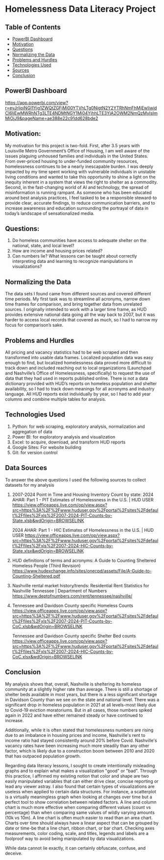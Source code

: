 # Homelessness Data Literacy Project




## Table of Contents
* [PowerBI Dashboard](#powerbi-dashboard)
* [Motivation](#motivation)
* [Questions](#questions)
* [Normalizing the Data](#normalizing-the-data)
* [Problems and Hurdles](#problems-and-hurdles)
* [Technologies Used](#technologies-used)
* [Sources](#data-sources)
* [Conclusion](#conclusion)

## PowerBI Dashboard
https://app.powerbi.com/view?r=eyJrIjoiNGI1Yjg1ZWQtZGFjMi00YTVhLTg0NjgtN2Y2YTRhNmFhMjEwIiwidCI6IjEwMWRhNTg3LTE4NDMtNGY1Mi04YjhhLTE3YjA2OWM2NmQzMyIsImMiOjJ9&pageName=ae388e22c91dd628bde2

## Motivation:
My motivation for this project is two-fold. First, after 3.5 years with Louisville Metro Government’s Office of Housing, I am well aware of the issues plaguing unhoused families and individuals in the United States. From over-priced housing to under-funded community resources, homelessness continues to be a nearly inescapable burden. I was deeply impacted by my time spent working with vulnerable individuals in unstable living conditions and wanted to take this opportunity to shine a light on the inequity inherent in a system that views the right to shelter as a commodity. 
Second, in the fast-changing world of AI and technology, the spread of misinformation is running rampant. As someone who has been educated around best analysis practices, I feel tasked to be a responsible steward-to provide clear, accurate findings, to reduce communication barriers, and to increase awareness and education surrounding the portrayal of data in today’s landscape of sensationalized media. 


## Questions:
1) Do homeless communities have access to adequate shelter on the national, state, and local level?
2) How are income and housing prices related?
3) Can numbers lie?  What lessons can be taught about correctly interpreting data and learning to recognize manipulations in visualizations?


## Normalizing the Data
The data sets I found came from different sources and covered different time periods. My first task was to streamline all acronyms, narrow down time frames for comparison, and bring together data from unrelated sources. I originally intended to work with a larger time frame, as HUD provides extensive national data going all the way back to 2007, but it was harder to access local records that covered as much, so I had to narrow my focus for comparison’s sake.

## Problems and Hurdles
All pricing and vacancy statistics had to be web scraped and then transformed into usable data frames. 
Localized population data was easy enough to find, but localized homelessness data proved more difficult to track down and included reaching out to local organizations (Launchpad and Nashville’s Office of Homelessness, specifically) to request the use of data that they had used in reports published online. 
There is not a data dictionary provided with HUD’s reports on homeless population and shelter availability, so I had to track down meanings for all acronyms and industry language.
 All HUD reports exist individually by year, so I had to add year columns and combine multiple tables for analysis. 


## Technologies Used
1) Python: for web scraping, exploratory analysis, normalization and aggregation of data
2) Power BI: for exploratory analysis and visualization
3) Excel: to acquire, download, and transform HUD reports
4) Google Sites: For website building
5) Git: for version control

## Data Sources
To answer the above questions I used the following sources to collect datasets for my analysis

1) 2007-2024 Point in Time and Housing Inventory Count by state:
2024 AHAR: Part 1 - PIT Estimates of Homelessness in the U.S. | HUD USER
https://view.officeapps.live.com/op/view.aspx?src=https%3A%2F%2Fwww.huduser.gov%2Fportal%2Fsites%2Fdefault%2Ffiles%2Fxls%2F2007-2024-PIT-Counts-by-State.xlsb&wdOrigin=BROWSELINK

    2024 AHAR: Part 1 - HIC Estimates of Homelessness in the U.S. | HUD USER
    https://view.officeapps.live.com/op/view.aspx?src=https%3A%2F%2Fwww.huduser.gov%2Fportal%2Fsites%2Fdefault%2Ffiles%2Fxls%2F2007-2024-HIC-Counts-by-State.xlsx&wdOrigin=BROWSELINK


2) HUD definitions of terms and acronyms:
A Guide to Counting Sheltered Homeless People (Third Revision)
https://www.hudexchange.info/sites/onecpd/assets/File/A-Guide-to-Counting-Sheltered.pdf

3) Nashville rental market history/trends:
Residential Rent Statistics for Nashville Tennessee | Department of Numbers
https://www.deptofnumbers.com/rent/tennessee/nashville/


4) Tennessee and Davidson County specific Homeless Counts
https://view.officeapps.live.com/op/view.aspx?src=https%3A%2F%2Fwww.huduser.gov%2Fportal%2Fsites%2Fdefault%2Ffiles%2Fxls%2F2007-2024-PIT-Counts-by-CoC.xlsb&wdOrigin=BROWSELINK

    Tennessee and Davidson County specific Shelter Bed counts
    https://view.officeapps.live.com/op/view.aspx?src=https%3A%2F%2Fwww.huduser.gov%2Fportal%2Fsites%2Fdefault%2Ffiles%2Fxls%2F2007-2024-HIC-Counts-by-CoC.xlsx&wdOrigin=BROWSELINK

## Conclusion
My analysis shows that, overall, Nashville is sheltering its homeless community at a slightly higher rate than average. There is still a shortage of shelter beds available in most years, but there is a less significant shortage in Davidson County than we see on the state and national level. There was a significant drop in homeless population in 2021 at all levels-most likely due to Covid-19 eviction moratoriums. But in all cases, those numbers spiked again in 2022 and have either remained steady or have continued to increase. 

Additionally, while it is often stated that homelessness numbers are rising due to an imbalance in housing prices and income, Nashville's rent to income ratio had stayed consistently around 20% before Covid. Nashville's vacancy rates have been increasing much more steadily than any other factor, which is likely due to a construction boom between 2010 and 2020 that has outpaced population growth. 

Regarding data literacy lessons, I sought to create intentionally misleading graphs and to explain what makes a visualization "good" or "bad". 
Through this practice, I affirmed my existing notion that color and shape are two easily manipulated variables that can either drive clear, concise reporting or lead any viewer astray. 
I also found that certain types of visualizations are useless when applied to certain data structures. For instance, a scatterplot is a virtually meaningless graph when looking at changes over time but a perfect tool to show correlation between related factors. 
A line and column chart is much more effective when comparing different values (count vs percentage) than when comparing same values of wildly varying amounts (10k vs 10m). A line chart is often much easier to read than an area chart. 
Charts over time should always have a linear aspect that can be grouped by date or time-be that a line chart, ribbon chart, or bar chart. 
Checking axes measurements, color coding, scale, and titles, legends and labels are a foolproof way to avoid being manipulated by data visualizations.  

While data cannot lie exactly, it can certainly obfuscate, confuse, and deceive.